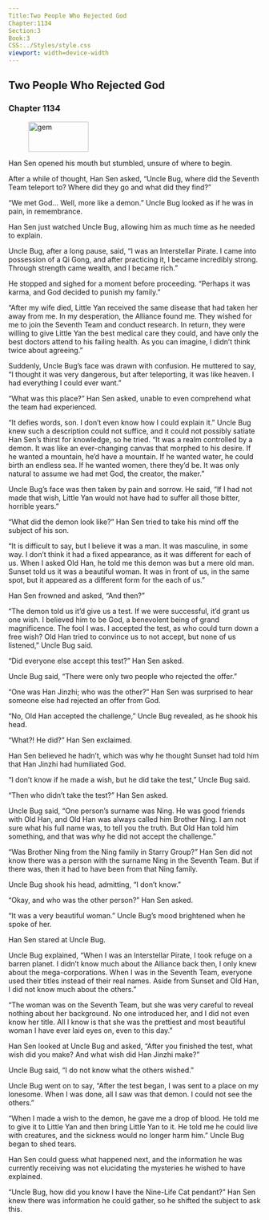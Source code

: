 ```yaml
---
Title:Two People Who Rejected God 
Chapter:1134 
Section:3 
Book:3 
CSS:../Styles/style.css 
viewport: width=device-width
---
```

  
## Two People Who Rejected God
### Chapter 1134
  
<figure>
	<img src="../Images/gem.gif" alt="gem" id="gem" width="120" height="60" />
</figure>
  

  
Han Sen opened his mouth but stumbled, unsure of where to begin.

After a while of thought, Han Sen asked, “Uncle Bug, where did the Seventh Team teleport to? Where did they go and what did they find?”

“We met God… Well, more like a demon.” Uncle Bug looked as if he was in pain, in remembrance.

Han Sen just watched Uncle Bug, allowing him as much time as he needed to explain.

Uncle Bug, after a long pause, said, “I was an Interstellar Pirate. I came into possession of a Qi Gong, and after practicing it, I became incredibly strong. Through strength came wealth, and I became rich.”

He stopped and sighed for a moment before proceeding. “Perhaps it was karma, and God decided to punish my family.”

“After my wife died, Little Yan received the same disease that had taken her away from me. In my desperation, the Alliance found me. They wished for me to join the Seventh Team and conduct research. In return, they were willing to give Little Yan the best medical care they could, and have only the best doctors attend to his failing health. As you can imagine, I didn’t think twice about agreeing.”

Suddenly, Uncle Bug’s face was drawn with confusion. He muttered to say, “I thought it was very dangerous, but after teleporting, it was like heaven. I had everything I could ever want.”

“What was this place?” Han Sen asked, unable to even comprehend what the team had experienced.

“It defies words, son. I don’t even know how I could explain it.” Uncle Bug knew such a description could not suffice, and it could not possibly satiate Han Sen’s thirst for knowledge, so he tried. “It was a realm controlled by a demon. It was like an ever-changing canvas that morphed to his desire. If he wanted a mountain, he’d have a mountain. If he wanted water, he could birth an endless sea. If he wanted women, there they’d be. It was only natural to assume we had met God, the creator, the maker.”

Uncle Bug’s face was then taken by pain and sorrow. He said, “If I had not made that wish, Little Yan would not have had to suffer all those bitter, horrible years.”

“What did the demon look like?” Han Sen tried to take his mind off the subject of his son.

“It is difficult to say, but I believe it was a man. It was masculine, in some way. I don’t think it had a fixed appearance, as it was different for each of us. When I asked Old Han, he told me this demon was but a mere old man. Sunset told us it was a beautiful woman. It was in front of us, in the same spot, but it appeared as a different form for the each of us.”

Han Sen frowned and asked, “And then?”

“The demon told us it’d give us a test. If we were successful, it’d grant us one wish. I believed him to be God, a benevolent being of grand magnificence. The fool I was. I accepted the test, as who could turn down a free wish? Old Han tried to convince us to not accept, but none of us listened,” Uncle Bug said.

“Did everyone else accept this test?” Han Sen asked.

Uncle Bug said, “There were only two people who rejected the offer.”

“One was Han Jinzhi; who was the other?” Han Sen was surprised to hear someone else had rejected an offer from God.

“No, Old Han accepted the challenge,” Uncle Bug revealed, as he shook his head.

“What?! He did?” Han Sen exclaimed.

Han Sen believed he hadn’t, which was why he thought Sunset had told him that Han Jinzhi had humiliated God.

“I don’t know if he made a wish, but he did take the test,” Uncle Bug said.

“Then who didn’t take the test?” Han Sen asked.

Uncle Bug said, “One person’s surname was Ning. He was good friends with Old Han, and Old Han was always called him Brother Ning. I am not sure what his full name was, to tell you the truth. But Old Han told him something, and that was why he did not accept the challenge.”

“Was Brother Ning from the Ning family in Starry Group?” Han Sen did not know there was a person with the surname Ning in the Seventh Team. But if there was, then it had to have been from that Ning family.

Uncle Bug shook his head, admitting, “I don’t know.”

“Okay, and who was the other person?” Han Sen asked.

“It was a very beautiful woman.” Uncle Bug’s mood brightened when he spoke of her.

Han Sen stared at Uncle Bug.

Uncle Bug explained, “When I was an Interstellar Pirate, I took refuge on a barren planet. I didn’t know much about the Alliance back then, I only knew about the mega-corporations. When I was in the Seventh Team, everyone used their titles instead of their real names. Aside from Sunset and Old Han, I did not know much about the others.”

“The woman was on the Seventh Team, but she was very careful to reveal nothing about her background. No one introduced her, and I did not even know her title. All I know is that she was the prettiest and most beautiful woman I have ever laid eyes on, even to this day.”

Han Sen looked at Uncle Bug and asked, “After you finished the test, what wish did you make? And what wish did Han Jinzhi make?”

Uncle Bug said, “I do not know what the others wished.”

Uncle Bug went on to say, “After the test began, I was sent to a place on my lonesome. When I was done, all I saw was that demon. I could not see the others.”

“When I made a wish to the demon, he gave me a drop of blood. He told me to give it to Little Yan and then bring Little Yan to it. He told me he could live with creatures, and the sickness would no longer harm him.” Uncle Bug began to shed tears.

Han Sen could guess what happened next, and the information he was currently receiving was not elucidating the mysteries he wished to have explained.

“Uncle Bug, how did you know I have the Nine-Life Cat pendant?” Han Sen knew there was information he could gather, so he shifted the subject to ask this.